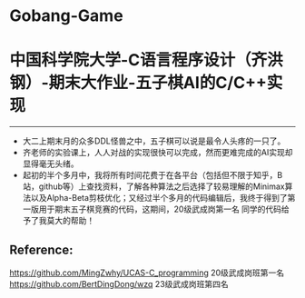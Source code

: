 # Gobang-Game
# 中国科学院大学-C语言程序设计（齐洪钢）-期末大作业-五子棋AI的C/C++实现
---
- 大二上期末月的众多DDL怪兽之中，五子棋可以说是最令人头疼的一只了。
- 齐老师的实验课上，人人对战的实现很快可以完成，然而更难完成的AI实现却显得毫无头绪。
- 起初的半个多月中，我将所有时间花费于在各平台（包括但不限于知乎，B站，github等）上查找资料，了解各种算法之后选择了较易理解的Minimax算法以及Alpha-Beta剪枝优化；又经过半个多月的代码编辑后，我终于得到了第一版用于期末五子棋竞赛的代码，这期间，20级武成岗第一名 同学的代码给予了我莫大的帮助！
## Reference:
https://github.com/MingZwhy/UCAS-C_programming 20级武成岗班第一名
https://github.com/BertDingDong/wzq 23级武成岗班第四名
